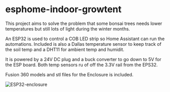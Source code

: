 # esphome-indoor-growtent

This project aims to solve the problem that some bonsai trees needs lower temperatures but still lots of light during the winter months.

An ESP32 is used to control a COB LED strip so Home Assistant can run the automations. Included is also a Dallas temperature sensor to keep track of the soil temp and a  DHT11 for ambient temp and humidit. 

It is powered by a 24V DC plug and a buck converter to go down to 5V for the ESP board. Both temp sensors ru of off the 3.3V rail from the EPS32.

Fusion 360 models and stl files for the Enclosure is included. 

![ESP32-enclosure](https://user-images.githubusercontent.com/91693276/202304060-b2eb8c19-9488-461b-a21b-8b9d011347d1.jpg)

